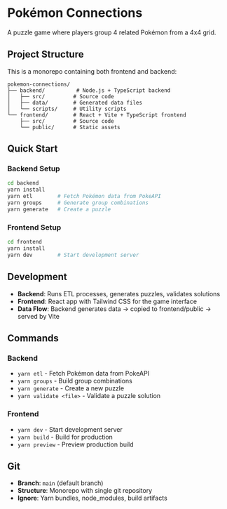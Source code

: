 # Pokémon Connections

A puzzle game where players group 4 related Pokémon from a 4x4 grid.

## Project Structure

This is a monorepo containing both frontend and backend:

```
pokemon-connections/
├── backend/          # Node.js + TypeScript backend
│   ├── src/         # Source code
│   ├── data/        # Generated data files
│   └── scripts/     # Utility scripts
└── frontend/        # React + Vite + TypeScript frontend
    ├── src/         # Source code
    └── public/      # Static assets
```

## Quick Start

### Backend Setup
```bash
cd backend
yarn install
yarn etl        # Fetch Pokémon data from PokeAPI
yarn groups     # Generate group combinations
yarn generate   # Create a puzzle
```

### Frontend Setup
```bash
cd frontend
yarn install
yarn dev        # Start development server
```

## Development

- **Backend**: Runs ETL processes, generates puzzles, validates solutions
- **Frontend**: React app with Tailwind CSS for the game interface
- **Data Flow**: Backend generates data → copied to frontend/public → served by Vite

## Commands

### Backend
- `yarn etl` - Fetch Pokémon data from PokeAPI
- `yarn groups` - Build group combinations
- `yarn generate` - Create a new puzzle
- `yarn validate <file>` - Validate a puzzle solution

### Frontend
- `yarn dev` - Start development server
- `yarn build` - Build for production
- `yarn preview` - Preview production build

## Git

- **Branch**: `main` (default branch)
- **Structure**: Monorepo with single git repository
- **Ignore**: Yarn bundles, node_modules, build artifacts

